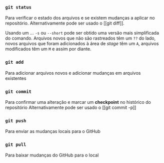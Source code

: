 ### `git status` 
Para verificar o estado dos arquivos e se existem mudanças a aplicar no repositório.
	Alternativamente pode ser usado o [[git diff]]. 

 Usando um ... `-s` ou `--short` pode ser obtido uma versão mais simplificada do comando. Arquivos novos que não são rastreados têm um `??` do lado, novos arquivos que foram adicionados à área de _stage_ têm um `A`, arquivos modificados têm um `M` e assim por diante. 
### `git add` 
Para adicionar arquivos novos e adicionar mudanças em arquivos existentes
### `git commit` 
Para confirmar uma alteração e marcar um **checkpoint** no histórico do repositório
	Alternativamente pode ser usado o [[git commit -p]]
### `git push` 
Para enviar as mudanças locais para o GitHub
### `git pull` 
Para baixar mudanças do GitHub para o local
